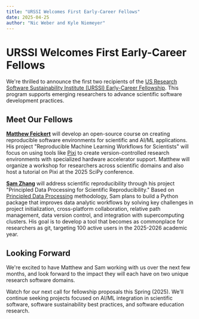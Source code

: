 ```yaml
---
title: "URSSI Welcomes First Early-Career Fellows"
date: 2025-04-25
author: "Nic Weber and Kyle Niemeyer"
---
```


# URSSI Welcomes First Early-Career Fellows

We're thrilled to announce the first two recipients of the [US Research Software Sustainability Institute (URSSI) Early-Career Fellowship](https://urssi.us/blog/2024/11/22/call-for-proposals-for-the-urssi-early-career-fellowship-program/). This program supports emerging researchers to advance scientific software development practices.

## Meet Our Fellows

**[Matthew Feickert](https://www.matthewfeickert.com/)** will develop an open-source course on creating reproducible software environments for scientific and AI/ML applications. His project "Reproducible Machine Learning Workflows for Scientists" will focus on using tools like [Pixi](https://pixi.sh/latest/) to create version-controlled research environments with specialized hardware accelerator support. Matthew will organize a workshop for researchers across scientific domains and also host a tutorial on Pixi at the 2025 SciPy conference.

**[Sam Zhang](https://santafe.edu/people/profile/sam-zhang)** will address scientific reproducibility through his project "Principled Data Processing for Scientific Reproducibility." Based on [Principled Data Processing](https://www.youtube.com/watch?v=ZSunU9GQdcI) methodology, Sam plans to build a Python package that improves data analytic workflows by solving key challenges in project initialization, cross-platform collaboration, relative path management, data version control, and integration with supercomputing clusters. His goal is to develop a tool that becomes as commonplace for researchers as git, targeting 100 active users in the 2025-2026 academic year.

## Looking Forward

We're excited to have Matthew and Sam working with us over the next few months, and look forward to the impact they will each have on two unique research software domains. 

Watch for our next call for fellowship proposals this Spring (2025). We'll continue seeking projects focused on AI/ML integration in scientific software, software sustainability best practices, and software education research.
